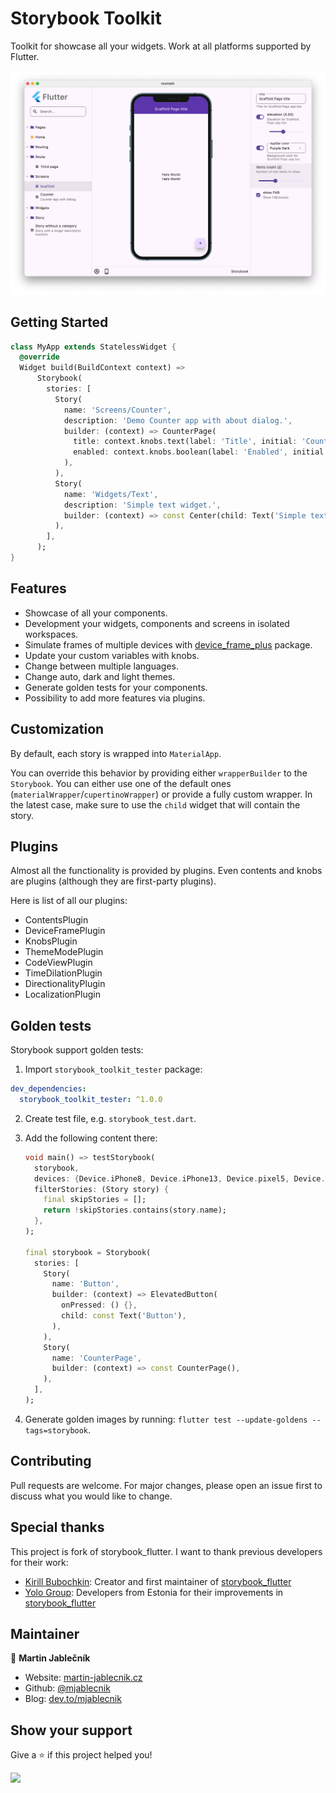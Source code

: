# Storybook Toolkit

Toolkit for showcase all your widgets. Work at all platforms supported by Flutter.

![](screenshots/preview.png)

## Getting Started

```dart
class MyApp extends StatelessWidget {
  @override
  Widget build(BuildContext context) =>
      Storybook(
        stories: [
          Story(
            name: 'Screens/Counter',
            description: 'Demo Counter app with about dialog.',
            builder: (context) => CounterPage(
              title: context.knobs.text(label: 'Title', initial: 'Counter'),
              enabled: context.knobs.boolean(label: 'Enabled', initial: true),
            ),
          ),
          Story(
            name: 'Widgets/Text',
            description: 'Simple text widget.',
            builder: (context) => const Center(child: Text('Simple text')),
          ),
        ],
      );
}
```

## Features

- Showcase of all your components.
- Development your widgets, components and screens in isolated workspaces.
- Simulate frames of multiple devices with [device_frame_plus](https://pub.dev/packages/device_frame_plus) package.
- Update your custom variables with knobs.
- Change between multiple languages.
- Change auto, dark and light themes.
- Generate golden tests for your components.
- Possibility to add more features via plugins.

## Customization

By default, each story is wrapped into `MaterialApp`.

You can override this behavior by providing either `wrapperBuilder` to the
`Storybook`. You can either use one of the default ones
(`materialWrapper`/`cupertinoWrapper`) or provide a fully custom wrapper. In the
latest case, make sure to use the `child` widget that will contain the story.


## Plugins

Almost all the functionality is provided by plugins. Even contents and
knobs are plugins (although they are first-party plugins).

Here is list of all our plugins:
- ContentsPlugin
- DeviceFramePlugin
- KnobsPlugin
- ThemeModePlugin
- CodeViewPlugin
- TimeDilationPlugin
- DirectionalityPlugin
- LocalizationPlugin
 

## Golden tests

Storybook support golden tests:
1. Import `storybook_toolkit_tester` package:
  ```yaml
  dev_dependencies:
    storybook_toolkit_tester: ^1.0.0 
  ```

2. Create test file, e.g. `storybook_test.dart`.

3. Add the following content there:

   ```dart
   void main() => testStorybook(
     storybook,
     devices: {Device.iPhone8, Device.iPhone13, Device.pixel5, Device.iPadPro},
     filterStories: (Story story) {
       final skipStories = [];
       return !skipStories.contains(story.name);
     },
   );

   final storybook = Storybook(
     stories: [
       Story(
         name: 'Button',
         builder: (context) => ElevatedButton(
           onPressed: () {},
           child: const Text('Button'),
         ),
       ),
       Story(
         name: 'CounterPage',
         builder: (context) => const CounterPage(),
       ),
     ],
   );
   ```

5. Generate golden images by running: `flutter test --update-goldens --tags=storybook`.


## Contributing
Pull requests are welcome. For major changes, please open an issue first to discuss what you would like to change.


## Special thanks

This project is fork of storybook_flutter. I want to thank previous developers for their work:
- [Kirill Bubochkin](https://github.com/ookami-kb): Creator and first maintainer of [storybook_flutter](https://github.com/ookami-kb/storybook_flutter)
- [Yolo Group](https://github.com/coingaming): Developers from Estonia for their improvements in [storybook_flutter](https://github.com/coingaming/storybook_flutter)
 

## Maintainer

👤 **Martin Jablečník**

* Website: [martin-jablecnik.cz](https://www.martin-jablecnik.cz)
* Github: [@mjablecnik](https://github.com/mjablecnik)
* Blog: [dev.to/mjablecnik](https://dev.to/mjablecnik)


## Show your support

Give a ⭐️ if this project helped you!

<a href="https://www.patreon.com/mjablecnik">
  <img src="https://c5.patreon.com/external/logo/become_a_patron_button@2x.png" width="160">
</a>

